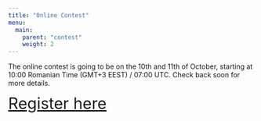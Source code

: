 ```yaml
---
title: "Online Contest"
menu:
  main:
    parent: "contest"
    weight: 2
---
```


The online contest is going to be on the 10th and 11th of October, starting at
10:00 Romanian Time (GMT+3 EEST) / 07:00 UTC. Check back soon for more details.

<span style="font-size: 2rem">[Register
here](https://forms.gle/CCfmCZthWGgTysFH9)</span>

